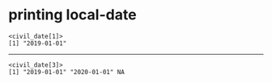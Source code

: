 # printing local-date

    <civil_date[1]>
    [1] "2019-01-01"

---

    <civil_date[3]>
    [1] "2019-01-01" "2020-01-01" NA          

